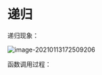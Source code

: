 # 递归

递归现象：

![image-20210113172509206](https://gitee.com/likeloveC/picture_bed/raw/master/img/8.26/20210113172509.png)

函数调用过程：

